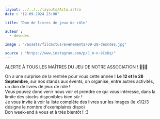```yaml
---
layout: ../../../layouts/Actu.astro
date : "12-09-2024 23:00"

title: "Don de livres de jeux de rôle"

auteur :
  - desndes

image : "/assets/fildactus/evenements/09-28-desndes.jpg"

source : "https://www.instagram.com/p/C_m-n-8IxBq/"
---
```


ALERTE À TOUS LES MAÎTRES DU JEU DE NOTRE ASSOCIATION  ! 🚨🚨🚨

On a une surprise de la rentrée pour vous cette année ! __Le 12 et le 28 Septembre__, sur nos stands aux évents, on organise, entre autres activités, un don de livres de jeux de rôle !  
Vous pouvez donc venir nous voir et prendre ce qui vous intéresse, dans la limite des stocks disponibles bien sûr !  
Je vous invite à voir la liste complète des livres sur les images (le x1/2/3 désigne le nombre d'exemplaires dispo)  
Bon week-end à vous et à très bientôt ! :3


